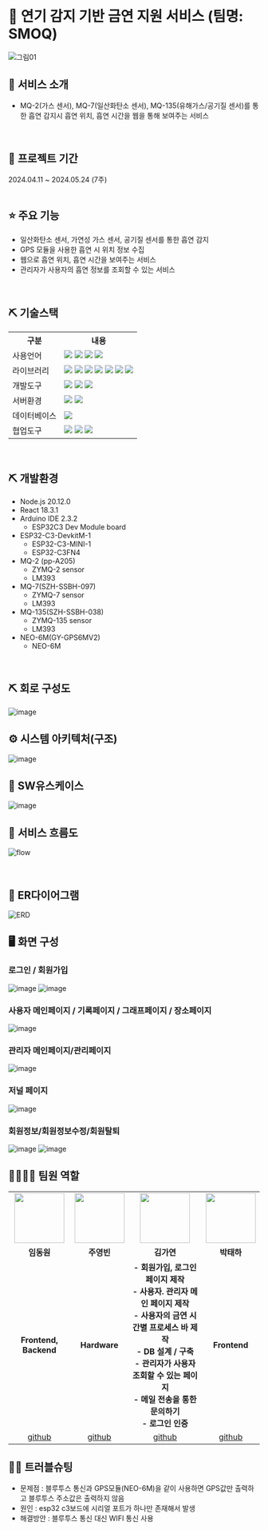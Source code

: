 # 📎 연기 감지 기반 금연 지원 서비스 (팀명: SMOQ)
![그림01](https://github.com/2024-SMHRD-IS-IOT-3/SMOQ/assets/150112222/73ea5875-063f-41f1-be70-42336de594aa)



## 👀 서비스 소개
* MQ-2(가스 센서), MQ-7(일산화탄소 센서), MQ-135(유해가스/공기질 센서)를 통한 흡연 감지시 흡연 위치, 흡연 시간을 웹을 통해 보여주는 서비스
<br>

## 📅 프로젝트 기간
2024.04.11 ~ 2024.05.24 (7주)
<br>
<br>

## ⭐ 주요 기능
* 일산화탄소 센서, 가연성 가스 센서, 공기질 센서를 통한 흡연 감지
* GPS 모듈을 사용한 흡연 시 위치 정보 수집
* 웹으로 흡연 위치, 흡연 시간을 보여주는 서비스
* 관리자가 사용자의 흡연 정보를 조회할 수 있는 서비스
<br>

## ⛏ 기술스택
<table>
    <tr>
        <th>구분</th>
        <th>내용</th>
    </tr>
    <tr>
        <td>사용언어</td>
        <td>
            <img src="https://img.shields.io/badge/HTML5-E34F26?style=for-the-badge&logo=HTML5&logoColor=white"/>
            <img src="https://img.shields.io/badge/CSS3-1572B6?style=for-the-badge&logo=CSS3&logoColor=white"/>
            <img src="https://img.shields.io/badge/JavaScript-F7DF1E?style=for-the-badge&logo=JavaScript&logoColor=white"/>
            <img src="https://img.shields.io/badge/C-A8B9CC?style=for-the-badge&logo=C&logoColor=white"/> 
        </td>
    </tr>
    <tr>
        <td>라이브러리</td>
        <td>
            <img src="https://img.shields.io/badge/React-61DAFB?style=for-the-badge&logo=React&logoColor=black">
            <img src="https://img.shields.io/badge/react bootstrap-41E0FD?style=for-the-badge&logo=reactbootstrap&logoColor=white">
            <img src="https://img.shields.io/badge/React_Router-CA4245?style=for-the-badge&logo=react-router&logoColor=white">
            <img src="https://img.shields.io/badge/Axios-007CE2?style=for-the-badge&logo=axios&logoColor=white" >
            <img src="https://img.shields.io/badge/Express-000000?style=for-the-badge&logo=Express&logoColor=white" >
            <img src="https://img.shields.io/badge/KakaoMap-FFCD00?style=for-the-badge&logo=Kakao&logoColor=white"/>
            <img src="https://img.shields.io/badge/Google-4285F4?style=for-the-badge&logo=Google&logoColor=white"/>
        </td>
    </tr>
    <tr>
        <td>개발도구</td>
        <td>
            <img src="https://img.shields.io/badge/Arduino-00979D?style=for-the-badge&logo=Arduino&logoColor=white"/>
            <img src="https://img.shields.io/badge/VSCode-007ACC?style=for-the-badge&logo=VisualStudioCode&logoColor=white"/>
            <img src="https://img.shields.io/badge/Jupyter-F37626?style=for-the-badge&logo=Jupyter&logoColor=white"/>
        </td>
    </tr>
    <tr>
        <td>서버환경</td>
        <td>
            <img src="https://img.shields.io/badge/Node.js-339933?style=for-the-badge&logo=Node.js&logoColor=white"/> 
            <img src="https://img.shields.io/badge/Flask-000000?style=for-the-badge&logo=Flask&logoColor=white"/> 
        </td>
    </tr>
    <tr>
        <td>데이터베이스</td>
        <td>
            <img src="https://img.shields.io/badge/Oracle 11g-F80000?style=for-the-badge&logo=Oracle&logoColor=white"/>
        </td>
    </tr>
    <tr>
        <td>협업도구</td>
        <td>
            <img src="https://img.shields.io/badge/Git-F05032?style=for-the-badge&logo=Git&logoColor=white"/>
            <img src="https://img.shields.io/badge/GitHub-181717?style=for-the-badge&logo=GitHub&logoColor=white"/>
            <img src="https://img.shields.io/badge/notion-000000?style=for-the-badge&logo=notion&logoColor=white"/>
        </td>
    </tr>
</table>
<br>

## ⛏ 개발환경
+ Node.js 20.12.0<br>
+ React 18.3.1<br>
+ Arduino IDE 2.3.2<br>
    + ESP32C3 Dev Module board<br>
+ ESP32-C3-DevkitM-1<br>
    + ESP32-C3-MINI-1<br>
    + ESP32-C3FN4<br>
+ MQ-2 (pp-A205)<br>
    + ZYMQ-2 sensor<br>
    + LM393<br>
+ MQ-7(SZH-SSBH-097)<br>
    + ZYMQ-7 sensor<br>
    +  LM393<br>
+ MQ-135(SZH-SSBH-038)<br>
    + ZYMQ-135 sensor<br>
    +  LM393<br>
+ NEO-6M(GY-GPS6MV2)<br>
    + NEO-6M<br>

<br>

## ⛏ 회로 구성도
![image](https://github.com/2024-SMHRD-IS-IOT-3/SMOQ/assets/150112222/75f5c5aa-643c-4110-b5e0-900ef87fb67a)
<br>

## ⚙ 시스템 아키텍처(구조)
![image](https://github.com/2024-SMHRD-IS-IOT-3/SMOQ/assets/150112222/5a42191f-54c8-43d9-91d4-eb89d6ca3576)
<br>

## 📌 SW유스케이스
![image](https://github.com/2024-SMHRD-IS-IOT-3/SMOQ/assets/150112222/235a0ee0-1e16-47be-b3f0-3ad48936a576)
<br>

## 📌 서비스 흐름도
![flow](https://github.com/2024-SMHRD-IS-IOT-3/SMOQ/assets/131474134/3d28d5aa-0076-4363-a10e-5bea1a59e9ef)

<br>

## 📌 ER다이어그램
![ERD](https://github.com/2024-SMHRD-IS-IOT-3/SMOQ/assets/150112222/ea9015bb-f95f-470b-9c9e-9c5aa74eb5ae)
<br>





## 🖥 화면 구성

### 로그인 / 회원가입
![image](https://github.com/user-attachments/assets/8899e882-8246-4698-a6ae-79ba9d45bc0e)
![image](https://github.com/user-attachments/assets/d70c84c7-821d-45e3-925c-63e921dbbcb9)

### 사용자 메인페이지 / 기록페이지 / 그래프페이지 / 장소페이지
![image](https://github.com/user-attachments/assets/0d366c78-e0d0-4db0-bdf0-a478ba6be20a)


### 관리자 메인페이지/관리페이지
![image](https://github.com/user-attachments/assets/d37706dd-02be-460f-841b-98738cdd1ad9)


### 저널 페이지
![image](https://github.com/user-attachments/assets/e0a12b30-ec3a-4305-ba55-99fec5ce1298)


### 회원정보/회원정보수정/회원탈퇴
![image](https://github.com/user-attachments/assets/9ee43035-8154-4e21-9356-9493e01b8daf)
![image](https://github.com/user-attachments/assets/de708a54-0bda-4c25-acb7-cbf754e01e5f)



## 👨‍👩‍👦‍👦 팀원 역할
<table>
  <tr>
    <td align="center"><img src="https://item.kakaocdn.net/do/fd49574de6581aa2a91d82ff6adb6c0115b3f4e3c2033bfd702a321ec6eda72c" width="100" height="100"/></td>
    <td align="center"><img src="https://mb.ntdtv.kr/assets/uploads/2019/01/Screen-Shot-2019-01-08-at-4.31.55-PM-e1546932545978.png" width="100" height="100"/></td>
    <td align="center"><img src="https://mblogthumb-phinf.pstatic.net/20160127_177/krazymouse_1453865104404DjQIi_PNG/%C4%AB%C4%AB%BF%C0%C7%C1%B7%BB%C1%EE_%B6%F3%C0%CC%BE%F0.png?type=w2" width="100" height="100"/></td>
    <td align="center"><img src="https://i.pinimg.com/236x/ed/bb/53/edbb53d4f6dd710431c1140551404af9.jpg" width="100" height="100"/></td>
  </tr>
  <tr>
    <td align="center"><strong>임동원</strong></td>
    <td align="center"><strong>주영빈</strong></td>
    <td align="center"><strong>김가연</strong></td>
    <td align="center"><strong>박태하</strong></td>
  </tr>
  <tr>
    <td align="center"><b>Frontend, Backend</b></td>
    <td align="center"><b>Hardware</b></td>
    <td align="center">
        <b>- 회원가입, 로그인 페이지 제작<br>
           - 사용자. 관리자 메인 페이지 제작<br>
           - 사용자의 금연 시간별 프로세스 바 제작<br>
           - DB 설계 / 구축<br>
           - 관리자가 사용자 조회할 수 있는 페이지<br>
           - 메일 전송을 통한 문의하기<br>
           - 로그인 인증</b>
    </td>
    <td align="center"><b>Frontend</b></td>
  </tr>
  <tr>
    <td align="center"><a href="https://github.com/dd0nw" target='_blank'>github</a></td>
    <td align="center"><a href="https://github.com/yb1882" target='_blank'>github</a></td>
    <td align="center"><a href="https://github.com/yeon820" target='_blank'>github</a></td>
    <td align="center"><a href="https://github.com/SAMTAEGUEK" target='_blank'>github</a></td>
  </tr>
</table>

## 🤾‍♂️ 트러블슈팅
* 문제점 : 블루투스 통신과 GPS모듈(NEO-6M)을 같이 사용하면 GPS값만 출력하고 블루투스 주소값은 출력하지 않음
* 원인 : esp32 c3보드에 시리얼 포트가 하나만 존재해서 발생
* 해결방안 : 블루투스 통신 대신 WIFI 통신 사용
